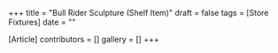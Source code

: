 +++
title = "Bull Rider Sculpture (Shelf Item)"
draft = false
tags = [Store Fixtures]
date = ""

[Article]
contributors = []
gallery = []
+++
